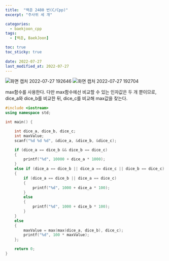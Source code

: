 ```yaml
---
title:  "백준 2480 번(C/Cpp)"
excerpt: "주사위 세 개"

categories:
  - baekjoon_cpp
tags:
  - [백준, BaekJoon]

toc: true
toc_sticky: true
 
date: 2022-07-27
last_modified_at: 2022-07-27
---
```


![화면 캡처 2022-07-27 192646](https://user-images.githubusercontent.com/106606698/181225457-8e52cecd-f4dc-46a9-bfc8-8075a0d60f7d.png)
![화면 캡처 2022-07-27 192704](https://user-images.githubusercontent.com/106606698/181225495-7d6d08b9-caef-4d2c-8908-e91f8f985ebd.png)
 
max함수를 사용한다.
다만 max함수에선 비교할 수 있는 인자값은 두 개 뿐이므로,  
dice_a와 dice_b를 비교한 뒤, dice_c를 비교해 max값을 찾는다.
 
```c++
#include <iostream>
using namespace std;

int main() {

	int dice_a, dice_b, dice_c;
	int maxValue;
	scanf("%d %d %d", &dice_a, &dice_b, &dice_c);

	if (dice_a == dice_b && dice_b == dice_c)
	{
		printf("%d", 10000 + dice_a * 1000);
	}
	else if (dice_a == dice_b || dice_a == dice_c || dice_b == dice_c)
	{
		if (dice_a == dice_b || dice_a == dice_c)
		{
			printf("%d", 1000 + dice_a * 100);
		}
		else
		{
			printf("%d", 1000 + dice_b * 100);
		}
	}
	else
	{
		maxValue = max(max(dice_a, dice_b), dice_c);
		printf("%d", 100 * maxValue);
	};

	return 0;
}
```


